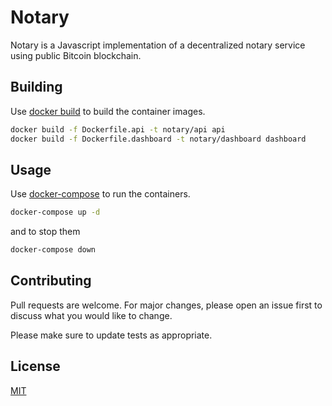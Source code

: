 # Notary

Notary is a Javascript implementation of a decentralized notary service using
public Bitcoin blockchain.

## Building

Use [docker build](https://docs.docker.com/engine/reference/commandline/build/)
to build the container images.

```bash
docker build -f Dockerfile.api -t notary/api api
docker build -f Dockerfile.dashboard -t notary/dashboard dashboard
```

## Usage

Use [docker-compose](https://docs.docker.com/compose/) to run the containers.

```bash
docker-compose up -d
```

and to stop them

```bash
docker-compose down
```

## Contributing
Pull requests are welcome. For major changes, please open an issue first to discuss what you would like to change.

Please make sure to update tests as appropriate.

## License
[MIT](https://choosealicense.com/licenses/mit/)